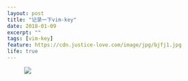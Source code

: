 ```yaml
---
layout: post
title: "记录一下vim-key"
date: 2018-01-09
excerpt: ""
tags: [vim-key]
feature: https://cdn.justice-love.com/image/jpg/bjfj1.jpg
life: true
---
```

<figure class="clipboard">
    <a href="{{ site.staticUrl }}/image/png/vim-key.png"><img src="{{ site.staticUrl }}/image/png/vim-key.png" /></a>
</figure>
